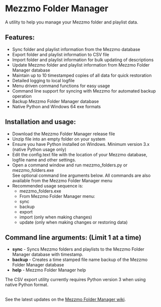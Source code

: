 # Mezzmo Folder Manager
A utility to help you manage your Mezzmo folder and playlist data.  


## Features:

- Sync folder and playlist information from the Mezzmo database
- Export folder and playlist information to CSV file
- Import folder and playlist information for bulk updating of descriptions
- Update Mezzmo folder and playlist information from Mezzmo Folder Manager database
- Maintain up to 10 timestamped copies of all data for quick restoration
- Detailed logging to local logfile
- Menu driven command functions for easy usage
- Command line support for syncing with Mezzmo for automated backup operation  
- Backup Mezzmo Folder Manager database
- Native Python and Windows 64 exe formats

## Installation and usage:

-  Download the Mezzmo Folder Manager release file
-  Unzip file into an empty folder on your system
-  Ensure you have Python installed on Windows.  Minimum version 3.x (native Python usage only)
-  Edit the config.text file with the location of your Mezzmo
   database, logfile name and other settings. 
-  Open a command window and run mezzmo_folders.py or mezzmo_folders.exe<br/>
   See optional command line arguments below. 
   All commands are also available from the Mezzmo Folder Manager menu   
-  Recommended usage sequence is:
   - mezzmo_folders.exe
   - From Mezzmo Folder Manager menu:
   - sync
   - backup
   - export
   - import (only when making changes)
   - update (only when making changes or restoring data) 

   
## Command line arguments:  (Limit 1 at a time)

- <b>sync</b>	        -  Syncs Mezzmo folders and playlists to the Mezzmo Folder Manager database with timestamp. <br>
- <b>backup</b>         -  Creates a time stamped file name backup of the Mezzmo Folder Manager database <br> 
- <b>help</b>           -  Mezzmo Folder Manager help <br>

          
         
 The CSV export utility currently requires Python version 3 when using native Python format.<br/><br/>

See the latest updates on the <a href="https://github.com/jbinkley60/MezzmoFolderManager/wiki">Mezzmo Folder Manager wiki</a>.

<br>




